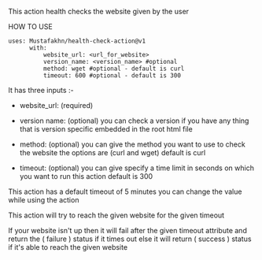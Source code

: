 This action health checks the website given by the user

HOW TO USE

```
uses: Mustafakhn/health-check-action@v1
      with:
          website_url: <url_for_website>
          version_name: <version_name> #optional
          method: wget #optional - default is curl
          timeout: 600 #optional - default is 300
```

It has three inputs :-

- website_url: (required)

- version name: (optional) you can check a version if you have any thing that is version specific embedded in the root html file

- method: (optional) you can give the method you want to use to check the website the options are (curl and wget) default is curl

- timeout: (optional) you can give specify a time limit in seconds on which you want to run this action default is 300

This action has a default timeout of 5 minutes you can change the value while using the action

This action will try to reach the given website for the given timeout

If your website isn't up then it will fail after the given timeout attribute and return the ( failure ) status if it times out else it will return ( success ) status if it's able to reach the given website
